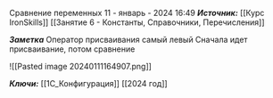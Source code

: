 
Сравнение переменных
 11 - январь - 2024  16:49 
***Источник:***  [[Курс IronSkills]] [[Занятие 6 - Константы, Справочники, Перечисления]]

***Заметка*** 
Оператор присваивания самый левый 
Сначала идет присваивание, потом сравнение

![[Pasted image 20240111164907.png]]


***Ключи:*** [[1С_Конфигурация]] [[2024 год]]
